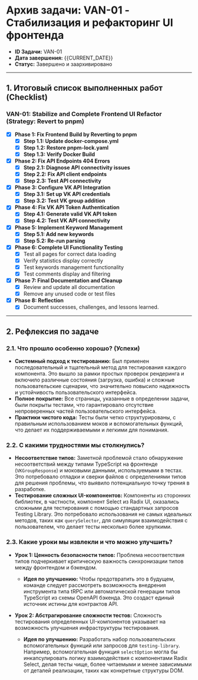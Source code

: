 # Архив задачи: VAN-01 - Стабилизация и рефакторинг UI фронтенда

- **ID Задачи:** VAN-01
- **Дата завершения:** {{CURRENT_DATE}}
- **Статус:** Завершено и заархивировано

---

## 1. Итоговый список выполненных работ (Checklist)

### VAN-01: Stabilize and Complete Frontend UI Refactor (Strategy: Revert to pnpm)

- [x] **Phase 1: Fix Frontend Build by Reverting to pnpm**
  - [x] **Step 1.1: Update docker-compose.yml**
  - [x] **Step 1.2: Restore pnpm-lock.yaml**
  - [x] **Step 1.3: Verify Docker Build**
- [x] **Phase 2: Fix API Endpoints 404 Errors**
  - [x] **Step 2.1: Diagnose API connectivity issues**
  - [x] **Step 2.2: Fix API client endpoints**
  - [x] **Step 2.3: Test API connectivity**
- [x] **Phase 3: Configure VK API Integration**
  - [x] **Step 3.1: Set up VK API credentials**
  - [x] **Step 3.2: Test VK group addition**
- [x] **Phase 4: Fix VK API Token Authentication**
  - [x] **Step 4.1: Generate valid VK API token**
  - [x] **Step 4.2: Test VK API connectivity**
- [x] **Phase 5: Implement Keyword Management**
  - [x] **Step 5.1: Add new keywords**
  - [x] **Step 5.2: Re-run parsing**
- [x] **Phase 6: Complete UI Functionality Testing**
  - [x] Test all pages for correct data loading
  - [x] Verify statistics display correctly
  - [x] Test keywords management functionality
  - [x] Test comments display and filtering
- [x] **Phase 7: Final Documentation and Cleanup**
  - [x] Review and update all documentation
  - [x] Remove any unused code or test files
- [x] **Phase 8: Reflection**
  - [x] Document successes, challenges, and lessons learned.

---

## 2. Рефлексия по задаче

### 2.1. Что прошло особенно хорошо? (Успехи)

- **Системный подход к тестированию:** Был применен последовательный и тщательный метод для тестирования каждого компонента. Это вышло за рамки простых проверок рендеринга и включило различные состояния (загрузка, ошибка) и сложные пользовательские сценарии, что значительно повысило надежность и устойчивость пользовательского интерфейса.
- **Полное покрытие:** Все страницы, указанные в определении задачи, были покрыты тестами, что гарантировало отсутствие непроверенных частей пользовательского интерфейса.
- **Практики чистого кода:** Тесты были четко структурированы, с правильным использованием моков и вспомогательных функций, что делает их поддерживаемыми и легкими для понимания.

### 2.2. С какими трудностями мы столкнулись?

- **Несоответствие типов:** Заметной проблемой стало обнаружение несоответствий между типами TypeScript на фронтенде (`VKGroupResponse`) и моковыми данными, используемыми в тестах. Это потребовало отладки и сверки файлов с определениями типов для решения проблемы, что выявило потенциальную точку трения в разработке.
- **Тестирование сложных UI-компонентов:** Компоненты из сторонних библиотек, в частности, компонент Select из Radix UI, оказались сложными для тестирования с помощью стандартных запросов Testing Library. Это потребовало использования не самых идеальных методов, таких как `querySelector`, для симуляции взаимодействия с пользователем, что делает тесты несколько более хрупкими.

### 2.3. Какие уроки мы извлекли и что можно улучшить?

- **Урок 1: Ценность безопасности типов:** Проблема несоответствия типов подчеркивает критическую важность синхронизации типов между фронтендом и бэкендом.
  - **Идея по улучшению:** Чтобы предотвратить это в будущем, команде следует рассмотреть возможность внедрения инструмента типа tRPC или автоматической генерации типов TypeScript из схемы OpenAPI бэкенда. Это создаст единый источник истины для контрактов API.

- **Урок 2: Абстрагирование сложности тестов:** Сложность тестирования определенных UI-компонентов указывает на возможность улучшения инфраструктуры тестирования.
  - **Идея по улучшению:** Разработать набор пользовательских вспомогательных функций или запросов для `testing-library`. Например, вспомогательная функция `selectOption` могла бы инкапсулировать логику взаимодействия с компонентами Radix Select, делая тесты чище, более читаемыми и менее зависимыми от деталей реализации, таких как конкретные структуры DOM.
